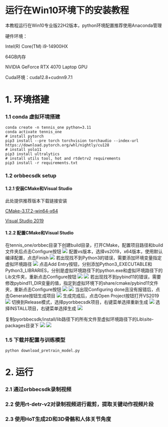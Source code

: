 # 运行在Win10环境下的安装教程

本教程运行在Win10专业版22H2版本，python环境配置推荐使用Anaconda管理

硬件环境：

Intel(R) Core(TM) i9-14900HX

64GB内存

NVIDIA GeForce RTX 4070 Laptop GPU

Cuda环境：cuda12.8+cudnn9.7.1

# 1. 环境搭建

### 1.1 conda 虚拟环境搭建

~~~
conda create -n tennis_one python=3.11
conda activate tennis_one
# install pytorch
pip3 install --pre torch torchvision torchaudio --index-url https://download.pytorch.org/whl/nightly/cu128
# install yolo11
pip3 install ultralytics
# install utils tool, hot and rtdetrv2 requirements
pip3 install -r requirements.txt
~~~

### 1.2 orbbecsdk setup

#### 1.2.1 安装CMake和Visual Studio

此处提供推荐版本下载链接安装

[CMake-3.17.2-win64-x64](https://drive.google.com/file/d/10IPa59chh4vYpl6Li8kYqxZyY5ueaYNs/view?usp=sharing)

[Visual Studio 2019](https://drive.google.com/file/d/14jAmLRdFaZmASuxTzlXukN6-vLWvrUy-/view?usp=sharing)

#### 1.2.2 配置CMake和Visual Studio

在tennis_one/orbbec目录下创建build目录，打开CMake，配置项目路径和build文件夹后点击Configure按钮
![](md_images/cmake1.png)
配置vs版本，选择vs2019，x64版本，使用默认编译配置，点击Finish
![](md_images/cmake2.png)
若出现找不到Python3的错误，需要添加环境变量指定虚拟环境路径
![](md_images/cmake3.png)
点击Add Entry按钮，分别添加Python3_EXECUTABLE和Python3_LIBRARIES，分别是虚拟环境路径下的python.exe和虚拟环境路径下的Lib文件夹，重新点击Configure按钮
![](md_images/cmake4-1.png)
![](md_images/cmake4-2.png)
若出现找不到pybind11的错误，需要修改pybind11_DIR变量的值，指定到虚拟环境下的share/cmake/pybind11文件夹，重新点击Configure按钮
![](md_images/cmake5-1.png)
![](md_images/cmake5-2.png)
当出现Configuring done且没有报错后，点击Generate按钮生成项目
![](md_images/cmake6.png)
生成完成后，点击Open Project按钮打开VS2019
![](md_images/cmake7.png)
切换到Release模式，选择pyorbbecsdk项目，右键菜单选择重新生成
![](md_images/vs_1.png)
选择INSTALL项目，右键菜单选择生成
![](md_images/vs_2.png)

复制pyorbbecsdk/install/lib路径下的所有文件至虚拟环境路径下的Lib\site-packages目录下
![](md_images/image10.png)
![](md_images/image11.png)

### 1.5 下载并配置与训练模型

~~~
python download_pretrain_model.py
~~~

# 2. 运行

### 2.1 通过orbbecsdk录制视频

### 2.2 使用rt-detr-v2对录制视频进行裁剪，提取关键动作视频片段

### 2.3 使用HoT生成2D和3D骨骼和人体关节角度

